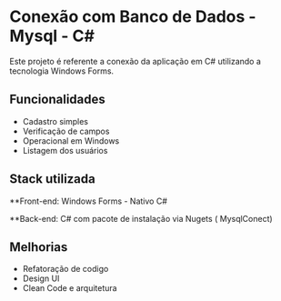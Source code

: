 # Conexão com Banco de Dados - Mysql - C#

Este projeto é referente a conexão da aplicação em C# utilizando a tecnologia Windows Forms.

## Funcionalidades

- Cadastro simples
- Verificação de campos
- Operacional em Windows
- Listagem dos usuários

## Stack utilizada

\*\*Front-end: Windows Forms - Nativo C#

\*\*Back-end: C# com pacote de instalação via Nugets ( MysqlConect)

## Melhorias

- Refatoração de codigo
- Design UI
- Clean Code e arquitetura
